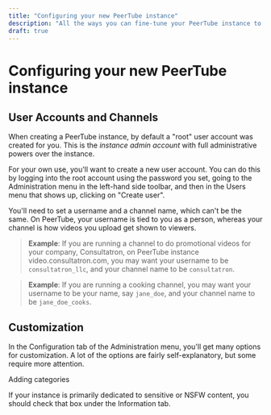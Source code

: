 ```yaml
---
title: "Configuring your new PeerTube instance"
description: "All the ways you can fine-tune your PeerTube instance to meet your needs"
draft: true
---
```

Configuring your new PeerTube instance
===

## User Accounts and Channels

When creating a PeerTube instance, by default a "root" user account was created
for you. This is the *instance admin account* with full administrative powers
over the instance.

For your own use, you'll want to create a new user account. You can do this by
logging into the root account using the password you set, going to the
Administration menu in the left-hand side toolbar, and then in the Users menu
that shows up, clicking on "Create user".

You'll need to set a username and a channel name, which can't be the same. On
PeerTube, your username is tied to you as a person, whereas your channel is how
videos you upload get shown to viewers.

> **Example**: If you are running a channel to do promotional videos for your
> company, Consultatron, on PeerTube instance video.consultatron.com, you may
> want your username to be `consultatron_llc`, and your channel name to be
> `consultatron`.

> **Example**: If you are running a cooking channel, you may want your username
> to be your name, say `jane_doe`, and your channel name to be
> `jane_doe_cooks`.

<!-- I think the above few paragraphs are better suited for a New User's
guide, and so I'll move them there when I get working on that.-->

## Customization

In the Configuration tab of the Administration menu, you'll get many options
for customization. A lot of the options are fairly self-explanatory, but some
require more attention.

Adding categories

If your instance is primarily dedicated to sensitive or NSFW content, you
should check that box under the Information tab.
